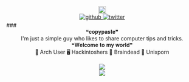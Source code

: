 <div align="center">
<img height="20"src="https://img.icons8.com/color/452/graphql.png">
</div>   
<div align="center">
<a href="https://github.com/theofficialcopypaste" target="_blank">
<img src=https://img.shields.io/badge/github-%2324292e.svg?&style=for-the-badge&logo=github&logoColor=white alt=github style="margin-bottom: 5px;" />
</a>
<a href="https://twitter.com/@off_copypaste" target="_blank">
<img src=https://img.shields.io/badge/twitter-%2300acee.svg?&style=for-the-badge&logo=twitter&logoColor=white alt=twitter style="margin-bottom: 5px;" />
</a>  
</div> 
### <div align="center">❝𝐜𝐨𝐩𝐲𝐩𝐚𝐬𝐭𝐞❞</div>
<div align="center">I'm just a simple guy who likes to share computer tips and tricks.</div> 
<div align="center">❝𝐖𝐞𝐥𝐜𝐨𝐦𝐞 𝐭𝐨 𝐦𝐲 𝐰𝐨𝐫𝐥𝐝❞</div> 

<div align="center">🏹 Arch User  🖥️ Hackintoshers 🧠 Braindead  🦄 Unixporn</div>  
<br>
<div align="center"><img src="https://github-readme-stats.vercel.app/api?username=theofficialcopypaste&show_icons=true&count_private=true&hide_border=true" align="center" /></div>  

<div align="center">
<img src="https://komarev.com/ghpvc/?username=theofficialcopypaste&&style=flat-square" align="center" />
</div>  

